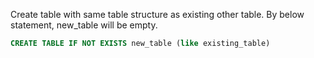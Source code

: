 
Create table with same table structure as existing other table.
By below statement, new_table will be empty.
```sql
CREATE TABLE IF NOT EXISTS new_table (like existing_table)
```
